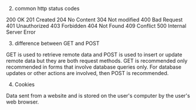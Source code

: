 2. common http status codes

200 OK
201 Created
204 No Content
304 Not modified
400 Bad Request
401 Unauthorized
403 Forbidden
404 Not Found
409 Conflict
500 Internal Server Error

3. difference between GET and POST

GET is used to retrieve remote data and POST is used to insert or update remote data but they are both request methods. GET is recommended only recommended in forms that involve database queries only. For database updates or other actions are involved, then POST is recommended.

4. Cookies

Data sent from a website and is stored on the user's computer by the user's web browser.